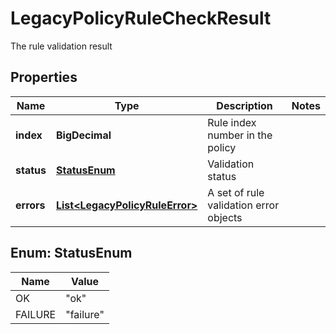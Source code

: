

# LegacyPolicyRuleCheckResult

The rule validation result

## Properties

| Name | Type | Description | Notes |
|------------ | ------------- | ------------- | -------------|
|**index** | **BigDecimal** | Rule index number in the policy |  |
|**status** | [**StatusEnum**](#StatusEnum) | Validation status |  |
|**errors** | [**List&lt;LegacyPolicyRuleError&gt;**](LegacyPolicyRuleError.md) | A set of rule validation error objects |  |



## Enum: StatusEnum

| Name | Value |
|---- | -----|
| OK | &quot;ok&quot; |
| FAILURE | &quot;failure&quot; |



